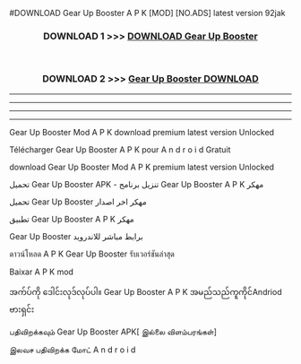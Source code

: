 #DOWNLOAD Gear Up Booster  A P K [MOD] [NO.ADS] latest version 92jak



<div align="center">

<h3>DOWNLOAD 1 >>> <a href="https://teeasianyam.web.app?sq=Gear Up Booster ">DOWNLOAD Gear Up Booster  </a></h3><br>

<h3>DOWNLOAD 2 >>> <a href="https://teeasianyam.web.app?sq=Gear Up Booster  ">Gear Up Booster   DOWNLOAD </a></h3>

</div>


----------------------------------------------------------

----------------------------------------------------------

----------------------------------------------------------

----------------------------------------------------------


Gear Up Booster   Mod A P K download premium latest version Unlocked

Télécharger Gear Up Booster   A P K pour A n d r o i d Gratuit

download Gear Up Booster   Mod A P K premium latest version Unlocked

تحميل Gear Up Booster   APK - تنزيل برنامج Gear Up Booster   A P K مهكر

تحميل Gear Up Booster   مهكر اخر اصدار

تطبيق Gear Up Booster   A P K مهكر

Gear Up Booster   برابط مباشر للاندرويد

ดาวน์โหลด A P K Gear Up Booster   รับเวอร์ชันล่าสุด

Baixar A P K mod

အက်ပ်ကို ဒေါင်းလုဒ်လုပ်ပါ။ Gear Up Booster   A P K အမည်သည်ကူကိုင်Andriod ဗားရှင်း

பதிவிறக்கவும் Gear Up Booster   APK[ இல்லை விளம்பரங்கள்] 
 
இலவச பதிவிறக்க மோட் A n d r o i d



